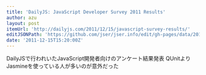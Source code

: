 ```yaml
---
title: 'DailyJS: JavaScript Developer Survey 2011 Results'
author: azu
layout: post
itemUrl: 'http://dailyjs.com/2011/12/15/javascript-survey-results/'
editJSONPath: 'https://github.com/jser/jser.info/edit/gh-pages/data/2011/12/index.json'
date: '2011-12-15T15:20:00Z'
---
```

DailyJSで行われいたJavaScript開発者向けのアンケート結果発表
QUnitよりJasmineを使っている人が多いのが意外だった
